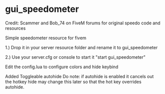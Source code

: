 # gui_speedometer
Credit: Scammer and Bob_74 on FiveM forums for original speedo code and resources

Simple speedometer resource for fivem

1.) Drop it in your server resource folder and rename it to gui_speedometer

2.) Use your server.cfg or console to start it "start gui_speedometer"

Edit the config.lua to configure colors and hide keybind

Added Toggleable autohide
Do note: if autohide is enabled it cancels out the hotkey hide may change this later so that the hot key overrides autohide.
